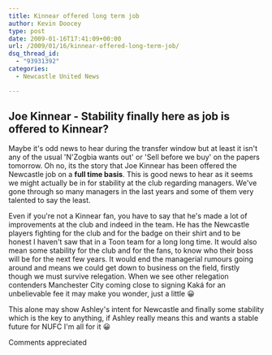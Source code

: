 ```yaml
---
title: Kinnear offered long term job
author: Kevin Doocey
type: post
date: 2009-01-16T17:41:09+00:00
url: /2009/01/16/kinnear-offered-long-term-job/
dsq_thread_id:
  - "93931392"
categories:
  - Newcastle United News

---
```

## Joe Kinnear - Stability finally here as job is offered to Kinnear?

Maybe it's odd news to hear during the transfer window but at least it isn't any of the usual 'N'Zogbia wants out' or 'Sell before we buy' on the papers tomorrow. Oh no, its the story that Joe Kinnear has been offered the Newcastle job on a **full time basis**. This is good news to hear as it seems we might actually be in for stability at the club regarding managers. We've gone through so many managers in the last years and some of them very talented to say the least.

Even if you're not a Kinnear fan, you have to say that he's made a lot of improvements at the club and indeed in the team. He has the Newcastle players fighting for the club and for the badge on their shirt and to be honest I haven't saw that in a Toon team for a long long time. It would also mean some stability for the club and for the fans, to know who their boss will be for the next few years. It would end the managerial rumours going around and means we could get down to business on the field, firstly though we must survive relegation. When we see other relegation contenders Manchester City coming close to signing Kaká for an unbelievable fee it may make you wonder, just a little 😀

This alone may show Ashley's intent for Newcastle and finally some stability which is the key to anything, if Ashley really means this and wants a stable future for NUFC I'm all for it 😀

Comments appreciated
